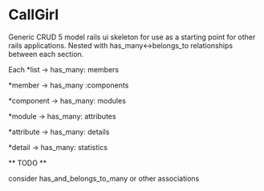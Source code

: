 # CallGirl
Generic CRUD 5 model rails ui skeleton for use as a starting point for other rails applications. Nested with has_many&lt;->belongs_to relationships between each section. 

Each 
*list -> has_many: members

*member -> has_many :components

*component -> has_many: modules

*module -> has_many: attributes 

*attribute -> has_many: details

*detail -> has_many: statistics
 
 ** TODO **
 
 consider has_and_belongs_to_many or other associations
 
